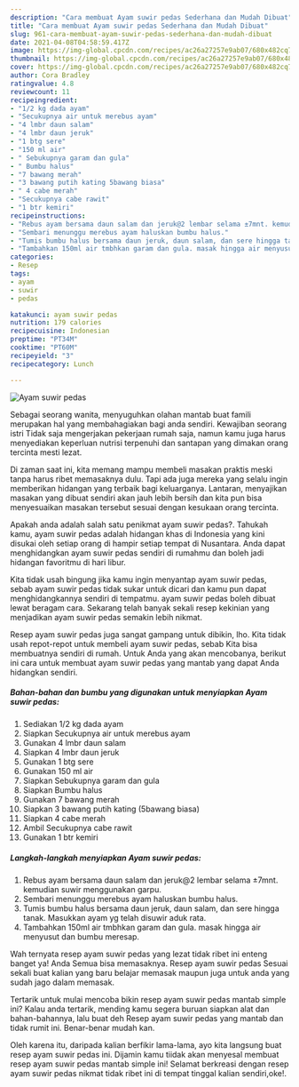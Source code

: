```yaml
---
description: "Cara membuat Ayam suwir pedas Sederhana dan Mudah Dibuat"
title: "Cara membuat Ayam suwir pedas Sederhana dan Mudah Dibuat"
slug: 961-cara-membuat-ayam-suwir-pedas-sederhana-dan-mudah-dibuat
date: 2021-04-08T04:58:59.417Z
image: https://img-global.cpcdn.com/recipes/ac26a27257e9ab07/680x482cq70/ayam-suwir-pedas-foto-resep-utama.jpg
thumbnail: https://img-global.cpcdn.com/recipes/ac26a27257e9ab07/680x482cq70/ayam-suwir-pedas-foto-resep-utama.jpg
cover: https://img-global.cpcdn.com/recipes/ac26a27257e9ab07/680x482cq70/ayam-suwir-pedas-foto-resep-utama.jpg
author: Cora Bradley
ratingvalue: 4.8
reviewcount: 11
recipeingredient:
- "1/2 kg dada ayam"
- "Secukupnya air untuk merebus ayam"
- "4 lmbr daun salam"
- "4 lmbr daun jeruk"
- "1 btg sere"
- "150 ml air"
- " Sebukupnya garam dan gula"
- " Bumbu halus"
- "7 bawang merah"
- "3 bawang putih kating 5bawang biasa"
- " 4 cabe merah"
- "Secukupnya cabe rawit"
- "1 btr kemiri"
recipeinstructions:
- "Rebus ayam bersama daun salam dan jeruk@2 lembar selama ±7mnt. kemudian suwir menggunakan garpu."
- "Sembari menunggu merebus ayam haluskan bumbu halus."
- "Tumis bumbu halus bersama daun jeruk, daun salam, dan sere hingga tanak. Masukkan ayam yg telah disuwir aduk rata."
- "Tambahkan 150ml air tmbhkan garam dan gula. masak hingga air menyusut dan bumbu meresap."
categories:
- Resep
tags:
- ayam
- suwir
- pedas

katakunci: ayam suwir pedas 
nutrition: 179 calories
recipecuisine: Indonesian
preptime: "PT34M"
cooktime: "PT60M"
recipeyield: "3"
recipecategory: Lunch

---
```



![Ayam suwir pedas](https://img-global.cpcdn.com/recipes/ac26a27257e9ab07/680x482cq70/ayam-suwir-pedas-foto-resep-utama.jpg)

Sebagai seorang wanita, menyuguhkan olahan mantab buat famili merupakan hal yang membahagiakan bagi anda sendiri. Kewajiban seorang istri Tidak saja mengerjakan pekerjaan rumah saja, namun kamu juga harus menyediakan keperluan nutrisi terpenuhi dan santapan yang dimakan orang tercinta mesti lezat.

Di zaman  saat ini, kita memang mampu membeli masakan praktis meski tanpa harus ribet memasaknya dulu. Tapi ada juga mereka yang selalu ingin memberikan hidangan yang terbaik bagi keluarganya. Lantaran, menyajikan masakan yang dibuat sendiri akan jauh lebih bersih dan kita pun bisa menyesuaikan masakan tersebut sesuai dengan kesukaan orang tercinta. 



Apakah anda adalah salah satu penikmat ayam suwir pedas?. Tahukah kamu, ayam suwir pedas adalah hidangan khas di Indonesia yang kini disukai oleh setiap orang di hampir setiap tempat di Nusantara. Anda dapat menghidangkan ayam suwir pedas sendiri di rumahmu dan boleh jadi hidangan favoritmu di hari libur.

Kita tidak usah bingung jika kamu ingin menyantap ayam suwir pedas, sebab ayam suwir pedas tidak sukar untuk dicari dan kamu pun dapat menghidangkannya sendiri di tempatmu. ayam suwir pedas boleh dibuat lewat beragam cara. Sekarang telah banyak sekali resep kekinian yang menjadikan ayam suwir pedas semakin lebih nikmat.

Resep ayam suwir pedas juga sangat gampang untuk dibikin, lho. Kita tidak usah repot-repot untuk membeli ayam suwir pedas, sebab Kita bisa membuatnya sendiri di rumah. Untuk Anda yang akan mencobanya, berikut ini cara untuk membuat ayam suwir pedas yang mantab yang dapat Anda hidangkan sendiri.

<!--inarticleads1-->

##### Bahan-bahan dan bumbu yang digunakan untuk menyiapkan Ayam suwir pedas:

1. Sediakan 1/2 kg dada ayam
1. Siapkan Secukupnya air untuk merebus ayam
1. Gunakan 4 lmbr daun salam
1. Siapkan 4 lmbr daun jeruk
1. Gunakan 1 btg sere
1. Gunakan 150 ml air
1. Siapkan  Sebukupnya garam dan gula
1. Siapkan  Bumbu halus
1. Gunakan 7 bawang merah
1. Siapkan 3 bawang putih kating (5bawang biasa)
1. Siapkan  4 cabe merah
1. Ambil Secukupnya cabe rawit
1. Gunakan 1 btr kemiri




<!--inarticleads2-->

##### Langkah-langkah menyiapkan Ayam suwir pedas:

1. Rebus ayam bersama daun salam dan jeruk@2 lembar selama ±7mnt. kemudian suwir menggunakan garpu.
1. Sembari menunggu merebus ayam haluskan bumbu halus.
1. Tumis bumbu halus bersama daun jeruk, daun salam, dan sere hingga tanak. Masukkan ayam yg telah disuwir aduk rata.
1. Tambahkan 150ml air tmbhkan garam dan gula. masak hingga air menyusut dan bumbu meresap.




Wah ternyata resep ayam suwir pedas yang lezat tidak ribet ini enteng banget ya! Anda Semua bisa memasaknya. Resep ayam suwir pedas Sesuai sekali buat kalian yang baru belajar memasak maupun juga untuk anda yang sudah jago dalam memasak.

Tertarik untuk mulai mencoba bikin resep ayam suwir pedas mantab simple ini? Kalau anda tertarik, mending kamu segera buruan siapkan alat dan bahan-bahannya, lalu buat deh Resep ayam suwir pedas yang mantab dan tidak rumit ini. Benar-benar mudah kan. 

Oleh karena itu, daripada kalian berfikir lama-lama, ayo kita langsung buat resep ayam suwir pedas ini. Dijamin kamu tiidak akan menyesal membuat resep ayam suwir pedas mantab simple ini! Selamat berkreasi dengan resep ayam suwir pedas nikmat tidak ribet ini di tempat tinggal kalian sendiri,oke!.


